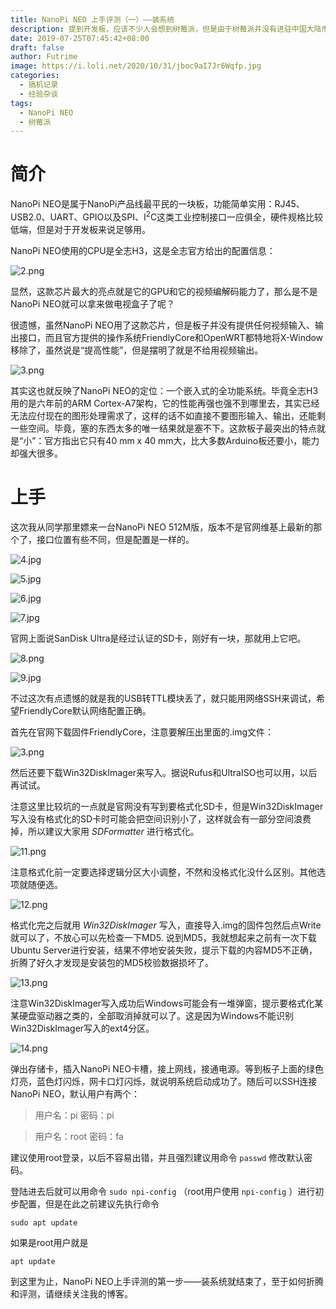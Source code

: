 ```yaml
---
title: NanoPi NEO 上手评测（一）——装系统
description: 提到开发板，应该不少人会想到树莓派，但是由于树莓派并没有进驻中国大陆市场，因此购买树莓派只能够通过邮寄或者代理商渠道，这样导致树莓派的价格偏高，性价比较低。因此，在中国大陆，类似NanoPi这类开发板就成了树莓派的替代选择。
date: 2019-07-25T07:45:42+08:00
draft: false
author: Futrime
image: https://i.loli.net/2020/10/31/jboc9aI7Jr6Wqfp.jpg
categories:
  - 搞机记录
  - 经验杂谈
tags:
  - NanoPi NEO
  - 树莓派
---
```


# 简介

NanoPi NEO是属于NanoPi产品线最平民的一块板，功能简单实用：RJ45、USB2.0、UART、GPIO以及SPI、I<sup>2</sup>C这类工业控制接口一应俱全，硬件规格比较低端，但是对于开发板来说足够用。


NanoPi NEO使用的CPU是全志H3，这是全志官方给出的配置信息：

![2.png](https://i.loli.net/2020/10/31/GKQzAoueXMxbRvI.png)

显然，这款芯片最大的亮点就是它的GPU和它的视频编解码能力了，那么是不是NanoPi NEO就可以拿来做电视盒子了呢？

很遗憾，虽然NanoPi NEO用了这款芯片，但是板子并没有提供任何视频输入、输出接口，而且官方提供的操作系统FriendlyCore和OpenWRT都特地将X-Window移除了，虽然说是“提高性能”，但是摆明了就是不给用视频输出。

![3.png](https://i.loli.net/2020/10/31/avTnYUc4ARBkfSy.png)

其实这也就反映了NanoPi NEO的定位：一个嵌入式的全功能系统。毕竟全志H3用的是六年前的ARM Cortex-A7架构，它的性能再强也强不到哪里去，其实已经无法应付现在的图形处理需求了，这样的话不如直接不要图形输入、输出，还能剩一些空间。毕竟，塞的东西太多的唯一结果就是塞不下。这款板子最突出的特点就是“小”：官方指出它只有40 mm x 40 mm大，比大多数Arduino板还要小，能力却强大很多。

# 上手

这次我从同学那里嫖来一台NanoPi NEO 512M版，版本不是官网维基上最新的那个了，接口位置有些不同，但是配置是一样的。

![4.jpg](https://i.loli.net/2020/10/31/EaZA83LgKcu7Iib.jpg)

![5.jpg](https://i.loli.net/2020/10/31/nH7wZS6fj45xsMB.jpg)

![6.jpg](https://i.loli.net/2020/10/31/hga4rMtfUAFD8Ji.jpg)

![7.jpg](https://i.loli.net/2020/10/31/UZJc4gfuEioCI51.jpg)



官网上面说SanDisk Ultra是经过认证的SD卡，刚好有一块，那就用上它吧。

![8.png](https://i.loli.net/2020/10/31/vGUqAZ5cgw6ze4O.png)

![9.jpg](https://i.loli.net/2020/10/31/XlE1HIhFvT8a2sd.jpg)

不过这次有点遗憾的就是我的USB转TTL模块丢了，就只能用网络SSH来调试，希望FriendlyCore默认网络配置正确。

首先在官网下载固件FriendlyCore，注意要解压出里面的.img文件：

![3.png](https://i.loli.net/2020/10/31/avTnYUc4ARBkfSy.png)

然后还要下载Win32DiskImager来写入。据说Rufus和UltraISO也可以用，以后再试试。

注意这里比较坑的一点就是官网没有写到要格式化SD卡，但是Win32DiskImager写入没有格式化的SD卡时可能会把空间识别小了，这样就会有一部分空间浪费掉，所以建议大家用 *SDFormatter* 进行格式化。

![11.png](https://i.loli.net/2020/10/31/artTvgZXhHs2ucb.png)

注意格式化前一定要选择逻辑分区大小调整，不然和没格式化没什么区别。其他选项就随便选。

![12.png](https://i.loli.net/2020/10/31/23hSmPM59qwDoOV.png)

格式化完之后就用 *Win32DiskImager* 写入，直接导入.img的固件包然后点Write就可以了，不放心可以先检查一下MD5.
说到MD5，我就想起来之前有一次下载Ubuntu Server进行安装，结果不停地安装失败，提示下载的内容MD5不正确，折腾了好久才发现是安装包的MD5校验数据损坏了。

![13.png](https://i.loli.net/2020/10/31/fKQX4gTA2CWbVJk.png)

注意Win32DiskImager写入成功后Windows可能会有一堆弹窗，提示要格式化某某硬盘驱动器之类的，全部取消掉就可以了。这是因为Windows不能识别Win32DiskImager写入的ext4分区。

![14.png](https://i.loli.net/2020/10/31/jio5q1sxdaXNFWk.png)

弹出存储卡，插入NanoPi NEO卡槽，接上网线，接通电源。等到板子上面的绿色灯亮，蓝色灯闪烁，网卡口灯闪烁，就说明系统启动成功了。随后可以SSH连接NanoPi NEO，默认用户有两个：

> 用户名：pi 密码：pi

> 用户名：root 密码：fa

建议使用root登录，以后不容易出错，并且强烈建议用命令 `passwd` 修改默认密码。

登陆进去后就可以用命令 `sudo npi-config` （root用户使用 `npi-config` ）进行初步配置，但是在此之前建议先执行命令

    sudo apt update

如果是root用户就是

    apt update

到这里为止，NanoPi NEO上手评测的第一步——装系统就结束了，至于如何折腾和评测，请继续关注我的博客。
